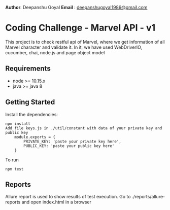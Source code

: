 **Author**: Deepanshu Goyal
**Email** : deepanshugoyal1989@gmail.com

Coding Challenge - Marvel API - v1
=================
This project is to check restful api of Marvel, where we get  information of all Marvel character and validate it.
In it, we have used WebDriverIO, cucumber, chai, node.js and page object model

Requirements
---------------

- node >= 10.15.x
- java >= java 8

Getting Started
---------------

Install the dependencies:

    npm install
    Add file keys.js in ./util/constant with data of your private key and public key
        module.exports = {
            PRIVATE_KEY: 'paste your private key here',
            PUBLIC_KEY: 'paste your public key here'
        }
    
To run 

    npm test

Reports
---------------

Allure report is used to show results of test execution. Go to ./reports/allure-reports and open
index.html in a browser
